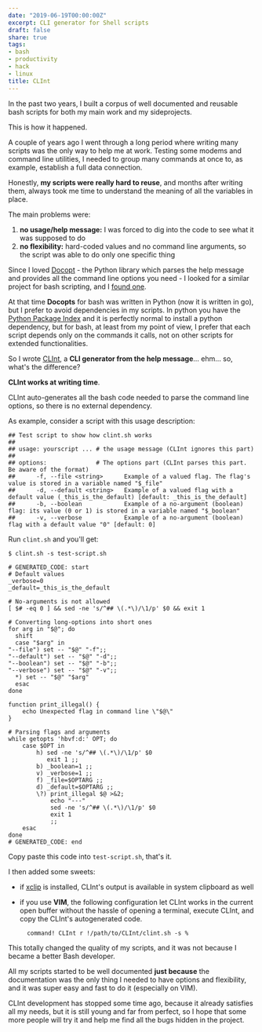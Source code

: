 ```yaml
---
date: "2019-06-19T00:00:00Z"
excerpt: CLI generator for Shell scripts
draft: false
share: true
tags:
- bash
- productivity
- hack
- linux
title: CLInt
---
```


In the past two years, I built a corpus of well documented and reusable bash scripts for both my main work and my sideprojects.

This is how it happened.

A couple of years ago I went through a long period where writing many scripts was the only way to help me at work.
Testing some modems and command line utilities, I needed to group many commands at once to, as example, establish a full data connection.

Honestly, **my scripts were really hard to reuse**, and months after writing them, always took me time to understand the meaning of all the variables in place.

The main problems were:

1. **no usage/help message:** I was forced to dig into the code to see what it was supposed to do
2. **no flexibility:** hard-coded values and no command line arguments, so the script was able to do only one specific thing

Since I loved [Docopt](http://docopt.org/) - the Python library which parses the help message and provides all the
command line options you need - I looked for a similar project for bash scripting, and I [found one](https://github.com/docopt/docopts).

At that time **Docopts** for bash was written in Python (now it is written in go), but I prefer to avoid
dependencies in my scripts. In python you have the [Python Package Index](https://pypi.org/) and it is perfectly
normal to install a python dependency, but for bash, at least from my point of view, I prefer that each script depends
only on the commands it calls, not on other scripts for extended functionalities.

So I wrote [CLInt](https://github.com/clobrano/CLInt), a **CLI generator from the help message**... ehm... so, what's the difference?

**CLInt works at writing time**.

CLInt auto-generates all the bash code needed to parse the command line options, so there is no external dependency.

As example, consider a script with this usage description:

    ## Test script to show how clint.sh works
    ##
    ## usage: yourscript ... # the usage message (CLInt ignores this part)
    ##
    ## options:              # The options part (CLInt parses this part. Be aware of the format)
    ##      -f, --file <string>      Example of a valued flag. The flag's value is stored in a variable named "$_file"
    ##      -d, --default <string>   Example of a valued flag with a default value (_this_is_the_default) [default: _this_is_the_default]
    ##      -b, --boolean            Example of a no-argument (boolean) flag: its value (0 or 1) is stored in a variable named "$_boolean"
    ##      -v, --verbose            Example of a no-argument (boolean) flag with a default value "0" [default: 0]

Run `clint.sh` and you'll get:

    $ clint.sh -s test-script.sh

    # GENERATED_CODE: start
    # Default values
    _verbose=0
    _default=_this_is_the_default

    # No-arguments is not allowed
    [ $# -eq 0 ] && sed -ne 's/^## \(.*\)/\1/p' $0 && exit 1

    # Converting long-options into short ones
    for arg in "$@"; do
      shift
      case "$arg" in
    "--file") set -- "$@" "-f";;
    "--default") set -- "$@" "-d";;
    "--boolean") set -- "$@" "-b";;
    "--verbose") set -- "$@" "-v";;
      *) set -- "$@" "$arg"
      esac
    done

    function print_illegal() {
        echo Unexpected flag in command line \"$@\"
    }

    # Parsing flags and arguments
    while getopts 'hbvf:d:' OPT; do
        case $OPT in
            h) sed -ne 's/^## \(.*\)/\1/p' $0
               exit 1 ;;
            b) _boolean=1 ;;
            v) _verbose=1 ;;
            f) _file=$OPTARG ;;
            d) _default=$OPTARG ;;
            \?) print_illegal $@ >&2;
                echo "---"
                sed -ne 's/^## \(.*\)/\1/p' $0
                exit 1
                ;;
        esac
    done
    # GENERATED_CODE: end

Copy paste this code into `test-script.sh`, that's it.

I then added some sweets:

- if [xclip](https://github.com/astrand/xclip) is installed, CLInt's output is available in system clipboard as well
- if you use **VIM**, the following configuration let CLInt works in the current open buffer without the hassle of opening a terminal, execute CLInt, and copy the CLInt's autogenerated code.

        command! CLInt r !/path/to/CLInt/clint.sh -s %

This totally changed the quality of my scripts, and it was not because I became a better Bash developer.

All my scripts started to be well documented **just because** the documentation was the only thing I needed to have options and flexibility, and it was super easy and fast to do it (especially on VIM).

CLInt development has stopped some time ago, because it already satisfies all my needs, but it is still young and far from perfect, so I hope that some more people will try it and help me find all the bugs hidden in the project.

